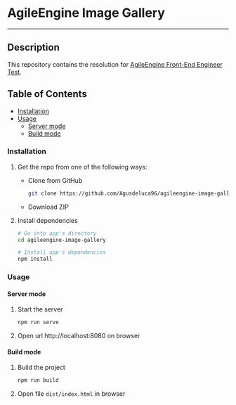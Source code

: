 # AgileEngine Image Gallery

---

## Description

This repository contains the resolution for [AgileEngine Front-End Engineer Test](https://agileengine.gitlab.io/interview/test-tasks/fevJhBJmQRwtfHLZ/).

## Table of Contents

- [Installation](#installation)
- [Usage](#usage)
  - [Server mode](#server-mode)
  - [Build mode](#build-mode)

### Installation

1. Get the repo from one of the following ways:
   - Clone from GitHub
      ```bash
      git clone https://github.com/Agusdeluca96/agileengine-image-gallery.git
      ```
   - Download ZIP

2. Install dependencies
   ```bash
   # Go into app's directory
   cd agileengine-image-gallery

   # Install app's dependencies
   npm install
   ```

### Usage

#### Server mode

1. Start the server

   ```bash
   npm run serve
   ```

2. Open url http://localhost:8080 on browser

#### Build mode

1. Build the project

   ```bash
   npm run build
   ```

2. Open file `dist/index.html` in browser

